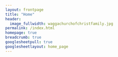 ```yaml
---
layout: frontpage
title: "Home"
header:
  image_fullwidth: waggachurchofchristfamily.jpg
permalink: /index.html
homepage: true
breadcrumb: true
googlesheetpull: true
googlesheetlayout: home_page
---
```


<div class="google-sheet-layout"></div>

